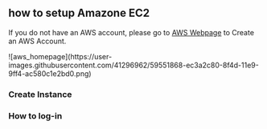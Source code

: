 ## how to setup Amazone EC2 
<p>If you do not have an AWS account, please go to <a href="https://aws.amazon.com">AWS Webpage</a> to Create an AWS Account.</p>
![aws_homepage](https://user-images.githubusercontent.com/41296962/59551868-ec3a2c80-8f4d-11e9-9ff4-ac580c1e2bd0.png)


### Create Instance

### How to log-in
